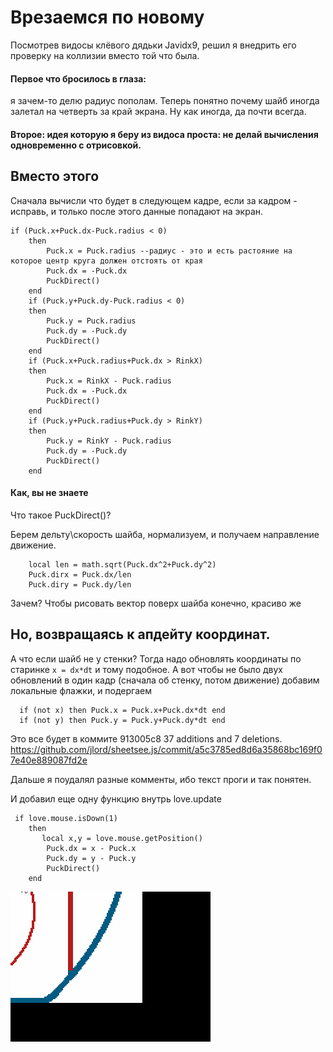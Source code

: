 # Врезаемся по новому
Посмотрев видосы клёвого дядьки Javidx9, решил я внедрить его проверку на коллизии вместо той что была.
#### Первое что бросилось в глаза: 
я зачем-то делю радиус пополам. Теперь понятно почему шайб иногда залетал на четверть за край экрана. Ну как иногда, да почти всегда.

#### Второе: идея которую я беру из видоса проста: не делай вычисления одновременно с отрисовкой. 
## Вместо этого
Сначала вычисли что будет в следующем кадре, если за кадром - исправь, и только после этого данные попадают на экран. 
```
if (Puck.x+Puck.dx-Puck.radius < 0) 
    then 
        Puck.x = Puck.radius --радиус - это и есть растояние на которое центр круга должен отстоять от края
        Puck.dx = -Puck.dx 
        PuckDirect()         
    end
    if (Puck.y+Puck.dy-Puck.radius < 0) 
    then 
        Puck.y = Puck.radius
        Puck.dy = -Puck.dy 
        PuckDirect() 
    end
    if (Puck.x+Puck.radius+Puck.dx > RinkX) 
    then 
        Puck.x = RinkX - Puck.radius
        Puck.dx = -Puck.dx
        PuckDirect() 
    end
    if (Puck.y+Puck.radius+Puck.dy > RinkY) 
    then 
        Puck.y = RinkY - Puck.radius
        Puck.dy = -Puck.dy 
        PuckDirect() 
    end
```
#### Как, вы не знаете 
Что такое PuckDirect()?

Берем дельту\скорость шайба, нормализуем, и получаем направление движение. 
```
	local len = math.sqrt(Puck.dx^2+Puck.dy^2)
    Puck.dirx = Puck.dx/len
    Puck.diry = Puck.dy/len
```
Зачем? Чтобы рисовать вектор поверх шайба конечно, красиво же


## Но, возвращаясь к апдейту координат. 
А что если шайб не у стенки?
Тогда надо обновлять координаты по старинке `x = dx*dt` и тому подобное. 
А вот чтобы не было двух обновлений в один кадр (сначала об стенку, потом движение) добавим локальные флажки, и подергаем
```
  if (not x) then Puck.x = Puck.x+Puck.dx*dt end
  if (not y) then Puck.y = Puck.y+Puck.dy*dt end
```
Это все будет в коммите 913005с8 37 additions and 7 deletions.
https://github.com/jlord/sheetsee.js/commit/a5c3785ed8d6a35868bc169f07e40e889087fd2e

Дальше я поудалял разные комменты, ибо текст проги и так понятен.

И добавил еще одну функцию внутрь love.update
```
 if love.mouse.isDown(1)
    then 
       local x,y = love.mouse.getPosition()
        Puck.dx = x - Puck.x
        Puck.dy = y - Puck.y
        PuckDirect()
    end    
```    
![](456.gif)
